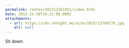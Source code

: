 ```yaml
---
permalink: /notes/201312261921/index.html
date: 2013-12-26T19:21:08.000Z
attachments:
  - url: https://cdn.rknight.me/site/2025/12768776.jpg
    alt: null
---
```


Sit down
